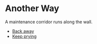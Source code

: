 # Another Way
A maintenance corridor runs along the wall.
- [Back away](choice-a2b.md)
- [Keep prying](choice-a2c-pry.md)
